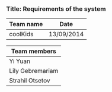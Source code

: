 ### Title: Requirements of the system

Team name |                   Date|
-------|                      -----
coolKids|                     13/09/2014|

Team members|
---|
Yi Yuan| 
Lily Gebremariam|
Strahil Otsetov|


